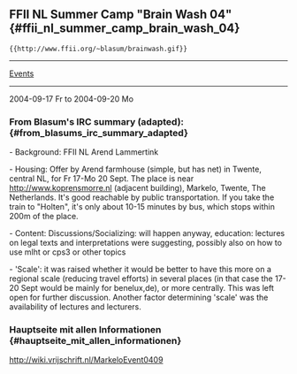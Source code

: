 ## FFII NL Summer Camp \"Brain Wash 04\" {#ffii_nl_summer_camp_brain_wash_04}

```{=mediawiki}
{{http://www.ffii.org/~blasum/brainwash.gif}}
```

------------------------------------------------------------------------

[ Events](SwpatpenmiEn "wikilink")

------------------------------------------------------------------------

2004-09-17 Fr to 2004-09-20 Mo

### From Blasum\'s IRC summary (adapted): {#from_blasums_irc_summary_adapted}

\- Background: FFII NL Arend Lammertink

\- Housing: Offer by Arend farmhouse (simple, but has net) in Twente,
central NL, for Fr 17-Mo 20 Sept. The place is near
<http://www.koprensmorre.nl> (adjacent building), Markelo, Twente, The
Netherlands. It\'s good reachable by public transportation. If you take
the train to \"Holten\", it\'s only about 10-15 minutes by bus, which
stops within 200m of the place.

\- Content: Discussions/Socializing: will happen anyway, education:
lectures on legal texts and interpretations were suggesting, possibly
also on how to use mlht or cps3 or other topics

\- \'Scale\': it was raised whether it would be better to have this more
on a regional scale (reducing travel efforts) in several places (in that
case the 17-20 Sept would be mainly for benelux,de), or more centrally.
This was left open for further discussion. Another factor determining
\'scale\' was the availability of lectures and lecturers.

### Hauptseite mit allen Informationen {#hauptseite_mit_allen_informationen}

<http://wiki.vrijschrift.nl/MarkeloEvent0409>

